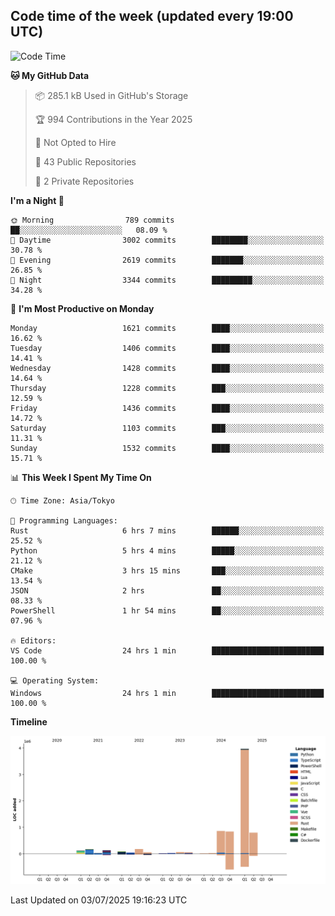 ## Code time of the week (updated every 19:00 UTC)

<!--START_SECTION:waka-->
![Code Time](http://img.shields.io/badge/Code%20Time-5%2C109%20hrs%2036%20mins-blue)

**🐱 My GitHub Data** 

> 📦 285.1 kB Used in GitHub's Storage 
 > 
> 🏆 994 Contributions in the Year 2025
 > 
> 🚫 Not Opted to Hire
 > 
> 📜 43 Public Repositories 
 > 
> 🔑 2 Private Repositories 
 > 
**I'm a Night 🦉** 

```text
🌞 Morning                789 commits         ██░░░░░░░░░░░░░░░░░░░░░░░   08.09 % 
🌆 Daytime                3002 commits        ████████░░░░░░░░░░░░░░░░░   30.78 % 
🌃 Evening                2619 commits        ███████░░░░░░░░░░░░░░░░░░   26.85 % 
🌙 Night                  3344 commits        █████████░░░░░░░░░░░░░░░░   34.28 % 
```
📅 **I'm Most Productive on Monday** 

```text
Monday                   1621 commits        ████░░░░░░░░░░░░░░░░░░░░░   16.62 % 
Tuesday                  1406 commits        ████░░░░░░░░░░░░░░░░░░░░░   14.41 % 
Wednesday                1428 commits        ████░░░░░░░░░░░░░░░░░░░░░   14.64 % 
Thursday                 1228 commits        ███░░░░░░░░░░░░░░░░░░░░░░   12.59 % 
Friday                   1436 commits        ████░░░░░░░░░░░░░░░░░░░░░   14.72 % 
Saturday                 1103 commits        ███░░░░░░░░░░░░░░░░░░░░░░   11.31 % 
Sunday                   1532 commits        ████░░░░░░░░░░░░░░░░░░░░░   15.71 % 
```


📊 **This Week I Spent My Time On** 

```text
🕑︎ Time Zone: Asia/Tokyo

💬 Programming Languages: 
Rust                     6 hrs 7 mins        ██████░░░░░░░░░░░░░░░░░░░   25.52 % 
Python                   5 hrs 4 mins        █████░░░░░░░░░░░░░░░░░░░░   21.12 % 
CMake                    3 hrs 15 mins       ███░░░░░░░░░░░░░░░░░░░░░░   13.54 % 
JSON                     2 hrs               ██░░░░░░░░░░░░░░░░░░░░░░░   08.33 % 
PowerShell               1 hr 54 mins        ██░░░░░░░░░░░░░░░░░░░░░░░   07.96 % 

🔥 Editors: 
VS Code                  24 hrs 1 min        █████████████████████████   100.00 % 

💻 Operating System: 
Windows                  24 hrs 1 min        █████████████████████████   100.00 % 
```

**Timeline**

![Lines of Code chart](https://raw.githubusercontent.com/SARDONYX-sard/SARDONYX-sard/main/assets/bar_graph.png)


 Last Updated on 03/07/2025 19:16:23 UTC
<!--END_SECTION:waka-->